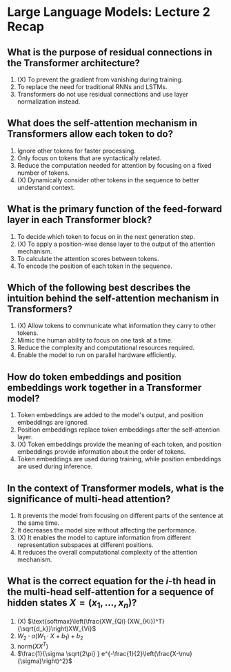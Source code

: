 # Large Language Models: Lecture 2 Recap

## What is the purpose of residual connections in the Transformer architecture?

1. (X) To prevent the gradient from vanishing during training.
2. To replace the need for traditional RNNs and LSTMs.
3. Transformers do not use residual connections and use layer normalization instead.

## What does the self-attention mechanism in Transformers allow each token to do?

1. Ignore other tokens for faster processing.
2. Only focus on tokens that are syntactically related.
3. Reduce the computation needed for attention by focusing on a fixed number of tokens.
4. (X) Dynamically consider other tokens in the sequence to better understand context.

## What is the primary function of the feed-forward layer in each Transformer block?

1. To decide which token to focus on in the next generation step.
2. (X) To apply a position-wise dense layer to the output of the attention mechanism.
3. To calculate the attention scores between tokens.
4. To encode the position of each token in the sequence.

## Which of the following best describes the intuition behind the self-attention mechanism in Transformers?

1. (X) Allow tokens to communicate what information they carry to other tokens.
2. Mimic the human ability to focus on one task at a time.
3. Reduce the complexity and computational resources required.
4. Enable the model to run on parallel hardware efficiently.

## How do token embeddings and position embeddings work together in a Transformer model?

1. Token embeddings are added to the model's output, and position embeddings are ignored.
2. Position embeddings replace token embeddings after the self-attention layer.
3. (X) Token embeddings provide the meaning of each token, and position embeddings provide information about the order of tokens.
4. Token embeddings are used during training, while position embeddings are used during inference.

## In the context of Transformer models, what is the significance of multi-head attention?

1. It prevents the model from focusing on different parts of the sentence at the same time.
2. It decreases the model size without affecting the performance.
3. (X) It enables the model to capture information from different representation subspaces at different positions.
4. It reduces the overall computational complexity of the attention mechanism.

## What is the correct equation for the $i$-th head in the multi-head self-attention for a sequence of hidden states $X = (x_1, \ldots, x_n)$?

1. (X) $\text{softmax}\left(\frac{XW_{Qi} (XW_{Ki})^T}{\sqrt{d_k}}\right)XW_{Vi}$
2. $W_2 \cdot a(W_1 \cdot X + b_1) + b_2$
3. $\text{norm}(XX^T)$
4. $\frac{1}{\sigma \sqrt{2\pi} } e^{-\frac{1}{2}\left(\frac{X-\mu}{\sigma}\right)^2}$
